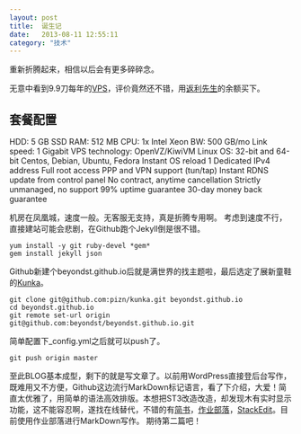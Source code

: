 ```yaml
---
layout: post
title:  诞生记
date:   2013-08-11 12:55:11
category: "技术"
---
```


重新折腾起来，相信以后会有更多碎碎念。

无意中看到9.9刀每年的[VPS](http://bandwagonhost.com)，评价竟然还不错，用[返利先生](http://mrrebates.com)的余额买下。
## 套餐配置
> 
HDD: 5 GB SSD
RAM: 512 MB
CPU: 1x Intel Xeon 
BW: 500 GB/mo
Link speed: 1 Gigabit
VPS technology: OpenVZ/KiwiVM 
Linux OS: 32-bit and 64-bit Centos, Debian, Ubuntu, Fedora
Instant OS reload
1 Dedicated IPv4 address
Full root access
PPP and VPN support (tun/tap)
Instant RDNS update from control panel
No contract, anytime cancellation 
Strictly unmanaged, no support
99% uptime guarantee
30-day money back guarantee

机房在凤凰城，速度一般。无客服无支持，真是折腾专用啊。
考虑到速度不行，直接建站可能会悲剧，在Github跑个Jekyll倒是很不错。
``` shell
yum install -y git ruby-devel *gem*
gem install jekyll json
```
Github新建个beyondst.github.io后就是满世界的找主题啦，最后选定了展新童鞋的[Kunka](http://www.zhanxin.info/jekyll/2013-08-11-jekyll-theme-kunka.html)。
```shell
git clone git@github.com:pizn/kunka.git beyondst.github.io
cd beyondst.github.io
git remote set-url origin git@github.com:beyondst/beyondst.github.io.git
```
简单配置下_config.yml之后就可以push了。
```shell
git push origin master
```
至此BLOG基本成型，剩下的就是写文章了。以前用WordPress直接登后台写作，既难用又不方便，Github这边流行MarkDown标记语言，看了下介绍，大爱！简直太优雅了，用简单的语法高效排版。本想把ST3改造改造，却发现木有实时显示功能，这不能容忍啊，遂找在线替代，不错的有[简书](http://jianshu.io/)，[作业部落](http://www.zybuluo.com)，[StackEdit](http://stackedit.io)。目前使用作业部落进行MarkDown写作。
期待第二篇吧！
